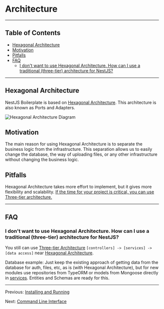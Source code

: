 # Architecture

---

## Table of Contents <!-- omit in toc -->

- [Hexagonal Architecture](#hexagonal-architecture)
- [Motivation](#motivation)
- [Pitfalls](#pitfalls)
- [FAQ](#faq)
  - [I don't want to use Hexagonal Architecture. How can I use a traditional (three-tier) architecture for NestJS?](#i-dont-want-to-use-hexagonal-architecture-how-can-i-use-a-traditional-three-tier-architecture-for-nestjs)

---

## Hexagonal Architecture

NestJS Boilerplate is based on [Hexagonal Architecture](https://en.wikipedia.org/wiki/Hexagonal_architecture_(software)). This architecture is also known as Ports and Adapters.

![Hexagonal Architecture Diagram](https://github.com/brocoders/nestjs-boilerplate/assets/6001723/6a6a763e-d1c9-43cc-910a-617cda3a71db)

## Motivation

The main reason for using Hexagonal Architecture is to separate the business logic from the infrastructure. This separation allows us to easily change the database, the way of uploading files, or any other infrastructure without changing the business logic.

## Pitfalls

Hexagonal Architecture takes more effort to implement, but it gives more flexibility and scalability. [If the time for your project is critical, you can use Three-tier architecture.](#i-dont-want-to-use-hexagonal-architecture-how-can-i-use-a-traditional-three-tier-architecture-for-nestjs)

---

## FAQ

### I don't want to use Hexagonal Architecture. How can I use a traditional (three-tier) architecture for NestJS?

You still can use [Three-tier Architecture](https://en.wikipedia.org/wiki/Multitier_architecture#Three-tier_architecture) `[controllers] -> [services] -> [data access]` near [Hexagonal Architecture](#hexagonal-architecture).

Database example: Just keep the existing approach of getting data from the database for auth, files, etc, as is (with Hexagonal Architecture), but for new modules use repositories from TypeORM or models from Mongoose directly in [services](https://docs.nestjs.com/providers#services). Entities and Schemas are ready for this.

---

Previous: [Installing and Running](installing-and-running.md)

Next: [Command Line Interface](cli.md)

